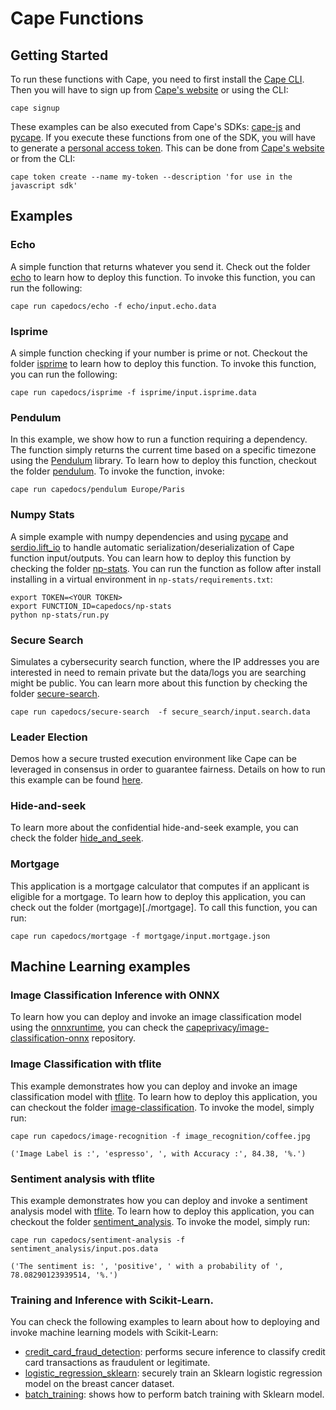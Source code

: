 # Cape Functions

## Getting Started

To run these functions with Cape, you need to first install the [Cape CLI](https://docs.capeprivacy.com/getting-started#install-the-cape-cli). Then you will have to sign up from [Cape's website](https://capeprivacy.com/) or using the CLI:
```
cape signup
``` 

These examples can be also executed from Cape's SDKs: [cape-js](https://docs.capeprivacy.com/sdks/javascript-sdk) and [pycape](https://pydocs.capeprivacy.com/). If you execute these functions from one of the SDK, you will have to generate a [personal access token](https://docs.capeprivacy.com/reference/user-tokens). This can be done from [Cape's website](https://capeprivacy.com/) or from the CLI:
```
cape token create --name my-token --description 'for use in the javascript sdk'
```

## Examples

### Echo

A simple function that returns whatever you send it. Check out the folder [echo](.echo/) to learn how to deploy this function. To invoke this function, you can run the following:

```
cape run capedocs/echo -f echo/input.echo.data
```

### Isprime

A simple function checking if your number is prime or not. Checkout the folder [isprime](.isprime/) to learn how to deploy this function. To invoke this function, you can run the following:

```
cape run capedocs/isprime -f isprime/input.isprime.data
```

### Pendulum
In this example, we show how to run a function requiring a dependency. The function simply returns the current time based on a specific timezone using the [Pendulum](https://pendulum.eustace.io/) library. To learn how to deploy this function, checkout the folder [pendulum](./pendulum/). To invoke the function, invoke:

```
cape run capedocs/pendulum Europe/Paris 
```

### Numpy Stats
A simple example with numpy dependencies and using [pycape](https://github.com/capeprivacy/pycape) and [serdio.lift_io](https://pydocs.capeprivacy.com/serdio.io_lifter.html#serdio.io_lifter.lift_io) to handle automatic serialization/deserialization of Cape function input/outputs. You can learn how to deploy this function by checking the folder [np-stats](./np-stats/). You can run the function as follow after install installing in a virtual environment in `np-stats/requirements.txt`:

```
export TOKEN=<YOUR TOKEN>
export FUNCTION_ID=capedocs/np-stats
python np-stats/run.py
```

### Secure Search
Simulates a cybersecurity search function, where the IP addresses you are interested in need to remain private but the data/logs you are searching might be public. You can learn more about this function by checking the folder [secure-search](./secure_search/).

```
cape run capedocs/secure-search  -f secure_search/input.search.data
```

### Leader Election
Demos how a secure trusted execution environment like Cape can be leveraged in consensus in order to guarantee fairness. Details on how to run this example can be found
[here](./leader-election).


### Hide-and-seek
To learn more about the confidential hide-and-seek example, you can check the folder [hide_and_seek](./hide_and_seek).


### Mortgage
This application is a mortgage calculator that computes if an applicant is eligible for a mortgage. To learn how to deploy this application, you can check out the folder (mortgage)[./mortgage]. To call this function, you can run:
```
cape run capedocs/mortgage -f mortgage/input.mortgage.json
```

## Machine Learning examples

### Image Classification Inference with ONNX

To learn how you can deploy and invoke an image classification model using the [onnxruntime](https://onnxruntime.ai/), you can check the [capeprivacy/image-classification-onnx](image-classification-onnxhttps://github.com/capeprivacy/image-classification-onnx) repository.


### Image Classification with tflite
This example demonstrates how you can deploy and invoke an image classification model with [tflite](https://www.tensorflow.org/lite). To learn how to deploy this application, you can checkout the folder [image-classification](./image_recognition). To invoke the model, simply run:

```
cape run capedocs/image-recognition -f image_recognition/coffee.jpg

('Image Label is :', 'espresso', ', with Accuracy :', 84.38, '%.')
```

### Sentiment analysis with tflite
This example demonstrates how you can deploy and invoke a sentiment analysis model with [tflite](https://www.tensorflow.org/lite). To learn how to deploy this application, you can checkout the folder [sentiment_analysis](./sentiment_analysis). To invoke the model, simply run:

```
cape run capedocs/sentiment-analysis -f sentiment_analysis/input.pos.data

('The sentiment is: ', 'positive', ' with a probability of ', 78.08290123939514, '%.')
```

### Training and Inference with Scikit-Learn.
You can check the following examples to learn about how to deploying and invoke machine learning models with Scikit-Learn:
- [credit_card_fraud_detection](./credit_card_fraud_detection/): performs secure inference to classify credit card transactions as fraudulent or legitimate.
- [logistic_regression_sklearn](./logistic_regression_sklearn/): securely train an Sklearn logistic regression model on the breast cancer dataset.
- [batch_training](./batch_training/): shows how to perform batch training with Sklearn model.

 